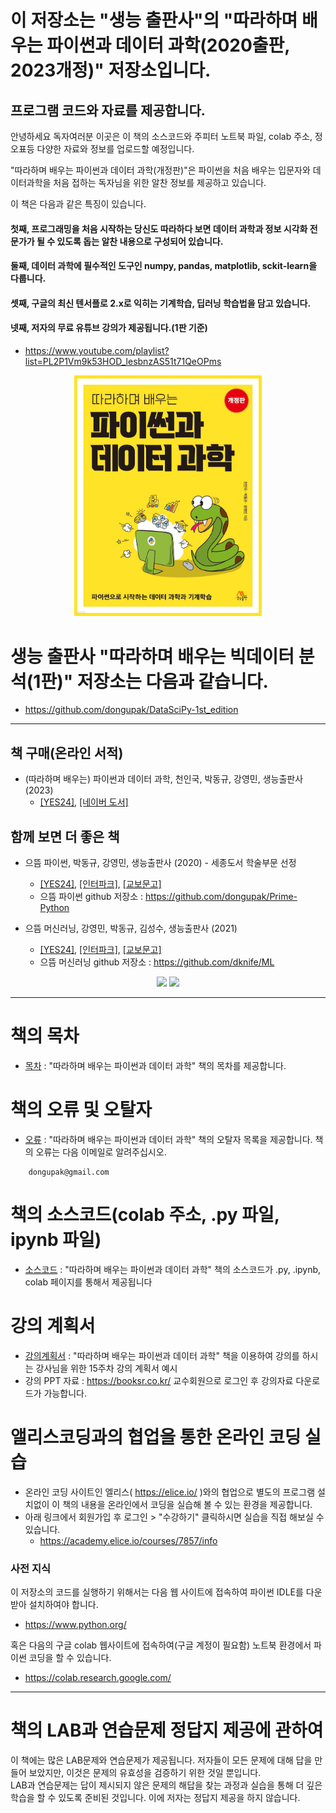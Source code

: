 # 이 저장소는 "생능 출판사"의 "따라하며 배우는 파이썬과 데이터 과학(2020출판, 2023개정)" 저장소입니다.
## 프로그램 코드와 자료를 제공합니다.

안녕하세요 독자여러분 이곳은 이 책의 소스코드와 주피터 노트북 파일, colab 주소, 정오표등 다양한 자료와 정보를 업로드할 예정입니다.

"따라하며 배우는 파이썬과 데이터 과학(개정판)"은 파이썬을 처음 배우는 입문자와 데이터과학을 처음 접하는 독자님을 위한 알찬 정보를 제공하고 있습니다.

이 책은 다음과 같은 특징이 있습니다.

#### 첫째, 프로그래밍을 처음 시작하는 당신도 따라하다 보면 데이터 과학과 정보 시각화 전문가가 될 수 있도록 돕는 알찬 내용으로 구성되어 있습니다.
#### 둘째, 데이터 과학에 필수적인 도구인 numpy, pandas, matplotlib, sckit-learn을 다룹니다.
#### 셋째, 구글의 최신 텐서플로 2.x로 익히는 기계학습, 딥러닝 학습법을 담고 있습니다.
#### 넷째, 저자의 무료 유튜브 강의가 제공됩니다.(1판 기준)
* https://www.youtube.com/playlist?list=PL2P1Vm9k53HOD_lesbnzAS51t71QeOPms
<p align="center">
  <img src="image/Py_Data_Sci_book.jpeg" width=300px>
</p>

# 생능 출판사 "따라하며 배우는 빅데이터 분석(1판)" 저장소는 다음과 같습니다.
  * https://github.com/dongupak/DataSciPy-1st_edition

***
## 책 구매(온라인 서적)
* (따라하며 배우는) 파이썬과 데이터 과학, 천인국, 박동규, 강영민, 생능출판사 (2023)
   * [[YES24]](https://www.yes24.com/Product/Goods/123677210), [[네이버 도서]](https://search.shopping.naver.com/book/catalog/44042796624?cat_id=50010920&frm=PBOKPRO&query=%EB%94%B0%EB%9D%BC%ED%95%98%EB%A9%B0+%EB%B0%B0%EC%9A%B0%EB%8A%94+%ED%8C%8C%EC%9D%B4%EC%8D%AC%EA%B3%BC+%EB%8D%B0%EC%9D%B4%ED%84%B0+%EA%B3%BC%ED%95%99&NaPm=ct%3Dlwitj9ts%7Cci%3D44b6c51323f236f5d23f2b98d519059801d82111%7Ctr%3Dboknx%7Csn%3D95694%7Chk%3D4e9008498ac59466808e6537e00f775dc65d653c) 

## 함께 보면 더 좋은 책
* 으뜸 파이썬, 박동규, 강영민, 생능출판사 (2020) - 세종도서 학술부문 선정
   * [[YES24]](http://www.yes24.com/Product/Goods/89140722), [[인터파크]](http://book.interpark.com/product/BookDisplay.do?_method=detail&sc.shopNo=0000400000&sc.prdNo=330274507&pis1=book&pis2=product), [[교보문고]](http://www.kyobobook.co.kr/product/detailViewKor.laf?ejkGb=KOR&mallGb=KOR&barcode=9788970503691&orderClick=LEa&Kc=)
   * 으뜸 파이썬 github 저장소 : https://github.com/dongupak/Prime-Python
   
* 으뜸 머신러닝, 강영민, 박동규, 김성수, 생능출판사 (2021)
   * [[YES24]](http://www.yes24.com/Product/Goods/102577953), [[인터파크]](http://book.interpark.com/product/BookDisplay.do?_method=detail&sc.shopNo=0000400000&sc.prdNo=352099030&sc.saNo=003002001&bid1=search&bid2=product&bid3=title&bid4=001), [[교보문고]](http://www.kyobobook.co.kr/product/detailViewKor.laf?ejkGb=KOR&mallGb=KOR&barcode=9788970504919&orderClick=LEa&Kc=)
   * 으뜸 머신러닝 github 저장소 : https://github.com/dknife/ML
   
<p align="center">
  <img src="image/Prime_Python_book.png" width=200px>
  <img src="image/Prime_ML.jpg" width=200px>
</p>

***
# 책의 목차
* [목차](https://github.com/dongupak/DataSciPy/blob/master/contents.md)
: "따라하며 배우는 파이썬과 데이터 과학" 책의 목차를 제공합니다.

# 책의 오류 및 오탈자
* [오류](https://github.com/dongupak/DataSciPy/blob/master/errata-ver1.md)
: "따라하며 배우는 파이썬과 데이터 과학" 책의 오탈자 목록을 제공합니다.
책의 오류는 다음 이메일로 알려주십시오.
```
    dongupak@gmail.com
```

# 책의 소스코드(colab 주소, .py 파일, ipynb 파일)
* [소스코드](https://github.com/dongupak/DataSciPy/blob/master/src/)
: "따라하며 배우는 파이썬과 데이터 과학" 책의 소스코드가 .py, .ipynb, colab 페이지를 통해서 제공됩니다

# 강의 계획서
* [강의계획서](https://github.com/dongupak/DataSciPy/blob/master/syllabus.md)
: "따라하며 배우는 파이썬과 데이터 과학" 책을 이용하여 강의를 하시는 강사님을 위한 15주차 강의 계획서 예시
* 강의 PPT 자료 : https://booksr.co.kr/ 교수회원으로 로그인 후 강의자료 다운로드가 가능합니다.

# 앨리스코딩과의 협업을 통한 온라인 코딩 실습
* 온라인 코딩 사이트인 엘리스( https://elice.io/ )와의 협업으로 별도의 프로그램 설치없이 이 책의 내용을 온라인에서 코딩을 실습해 볼 수 있는 환경을 제공합니다.
* 아래 링크에서 회원가입 후 로그인 > "수강하기" 클릭하시면 실습을 직접 해보실 수 있습니다.
    * https://academy.elice.io/courses/7857/info

### 사전 지식

이 저장소의 코드를 실행하기 위해서는 다음 웹 사이트에 접속하여 파이썬 IDLE를 다운받아 설치하여야 합니다.
   * https://www.python.org/

혹은 다음의 구글 colab 웹사이트에 접속하여(구글 계정이 필요함) 노트북 환경에서 파이썬 코딩을 할 수 있습니다.
   * https://colab.research.google.com/

*** 
# 책의 LAB과 연습문제 정답지 제공에 관하여

이 책에는 많은 LAB문제와 연습문제가 제공됩니다. 저자들이 모든 문제에 대해 답을 만들어 보았지만, 이것은 문제의 유효성을 검증하기 위한 것일 뿐입니다.  
LAB과 연습문제는 답이 제시되지 않은 문제의 해답을 찾는 과정과 실습을 통해 더 깊은 학습을 할 수 있도록 준비된 것입니다.
이에 저자는 정답지 제공을 하지 않습니다.
